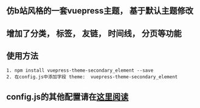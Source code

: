 ## 仿b站风格的一套vuepress主题， 基于默认主题修改

## 增加了分类， 标签， 友链， 时间线， 分页等功能

##  使用方法
    1. npm install vuepress-theme-secondary_element --save
    2. 在config.js中添加字段 theme:  vuepress-theme-secondary_element
## config.js的其他配置请在[这里阅读]()
